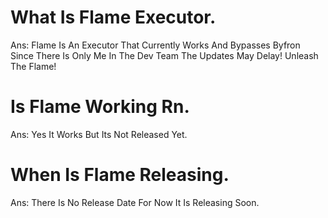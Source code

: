 # What Is Flame Executor.

Ans: Flame Is An Executor That Currently Works And Bypasses Byfron Since There Is Only Me In The Dev Team The Updates May Delay!
Unleash The Flame! 

# Is Flame Working Rn.

Ans: Yes It Works But Its Not Released Yet.

# When Is Flame Releasing.

Ans: There Is No Release Date For Now It Is Releasing Soon.
